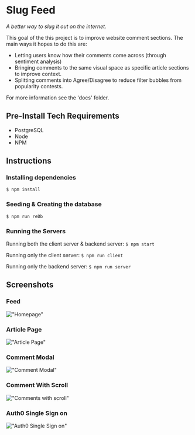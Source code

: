 # Slug Feed
_A better way to slug it out on the internet._

This goal of the this project is to improve website comment sections. The main ways it hopes to do this are:
- Letting users know how their comments come across (through sentiment analysis)
- Bringing comments to the same visual space as specific article sections to improve context.
- Splitting comments into Agree/Disagree to reduce filter bubbles from popularity contests.

For more information see the 'docs' folder.

## Pre-Install Tech Requirements
- PostgreSQL
- Node
- NPM

## Instructions

### Installing dependencies

```$ npm install```

### Seeding & Creating the database

```$ npm run reDb```

### Running the Servers

Running both the client server & backend server:
```$ npm start```

Running only the client server:
```$ npm run client```

Running only the backend server:
```$ npm run server```

## Screenshots

### Feed
!["Homepage"](https://raw.githubusercontent.com/N-Ehmayer/slug-feed/master/docs/screenshots/feed.png)

### Article Page
!["Article Page"](https://raw.githubusercontent.com/N-Ehmayer/slug-feed/master/docs/screenshots/clean_article.png)
### Comment Modal
!["Comment Modal"](https://raw.githubusercontent.com/N-Ehmayer/slug-feed/master/docs/screenshots/comment_modal.png)
### Comment With Scroll
!["Comments with scroll"](https://raw.githubusercontent.com/N-Ehmayer/slug-feed/master/docs/screenshots/comments_with_scroll.png)
### Auth0 Single Sign on
!["Auth0 Single Sign on"](https://raw.githubusercontent.com/N-Ehmayer/slug-feed/master/docs/screenshots/auth0_page.png)



